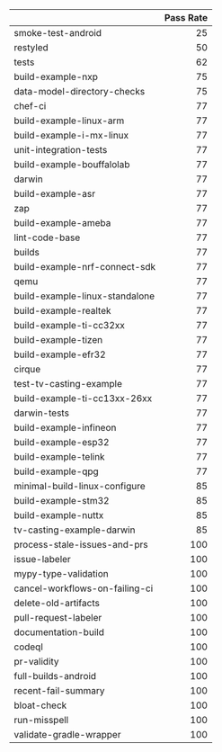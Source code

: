 |                                |   Pass Rate |
|:-------------------------------|------------:|
| smoke-test-android             |          25 |
| restyled                       |          50 |
| tests                          |          62 |
| build-example-nxp              |          75 |
| data-model-directory-checks    |          75 |
| chef-ci                        |          77 |
| build-example-linux-arm        |          77 |
| build-example-i-mx-linux       |          77 |
| unit-integration-tests         |          77 |
| build-example-bouffalolab      |          77 |
| darwin                         |          77 |
| build-example-asr              |          77 |
| zap                            |          77 |
| build-example-ameba            |          77 |
| lint-code-base                 |          77 |
| builds                         |          77 |
| build-example-nrf-connect-sdk  |          77 |
| qemu                           |          77 |
| build-example-linux-standalone |          77 |
| build-example-realtek          |          77 |
| build-example-ti-cc32xx        |          77 |
| build-example-tizen            |          77 |
| build-example-efr32            |          77 |
| cirque                         |          77 |
| test-tv-casting-example        |          77 |
| build-example-ti-cc13xx-26xx   |          77 |
| darwin-tests                   |          77 |
| build-example-infineon         |          77 |
| build-example-esp32            |          77 |
| build-example-telink           |          77 |
| build-example-qpg              |          77 |
| minimal-build-linux-configure  |          85 |
| build-example-stm32            |          85 |
| build-example-nuttx            |          85 |
| tv-casting-example-darwin      |          85 |
| process-stale-issues-and-prs   |         100 |
| issue-labeler                  |         100 |
| mypy-type-validation           |         100 |
| cancel-workflows-on-failing-ci |         100 |
| delete-old-artifacts           |         100 |
| pull-request-labeler           |         100 |
| documentation-build            |         100 |
| codeql                         |         100 |
| pr-validity                    |         100 |
| full-builds-android            |         100 |
| recent-fail-summary            |         100 |
| bloat-check                    |         100 |
| run-misspell                   |         100 |
| validate-gradle-wrapper        |         100 |